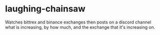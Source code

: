 # laughing-chainsaw
Watches bittrex and binance exchanges then posts on a discord channel what is increasing, by how much, and the exchange that it's increasing on.
